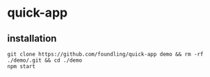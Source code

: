 # quick-app

## installation 

```
git clone https://github.com/foundling/quick-app demo && rm -rf ./demo/.git && cd ./demo
npm start
```

